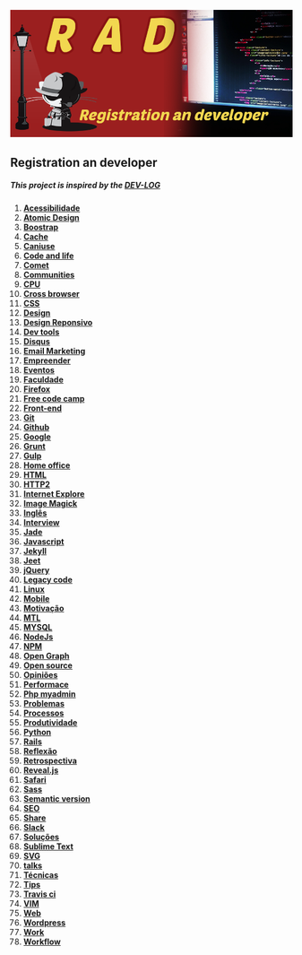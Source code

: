 ![Alt text](/image/rad.png "Registration an developer")
## Registration an developer
##### This project is inspired by	 the [DEV-LOG](https://github.com/ericdouglas/dev-log)

1. **[Acessibilidade](source/acessibilidade//readme.md)**
1. **[Atomic Design](source/atomic-design/readme.md)**
1. **[Boostrap](source/atomic-design/readme.md)**
1. **[Cache](source/cache/readme.md)**
1. **[Caniuse](source/caniuse/readme.md)**
1. **[Code and life](source/code-and-life/readme.md)**
1. **[Comet](source/comet/readme.md)**
1. **[Communities](source/communities/readme.md)**
1. **[CPU](source/CPU/readme.md)**
1. **[Cross browser](source/cross-browser/readme.md)**
1. **[CSS](source/css/readme.md)**
1. **[Design](source/design/readme.md)**
1. **[Design Reponsivo](source/design-reponsivo/readme.md)**
1. **[Dev tools](source/DevTools/readme.md)**
1. **[Disqus](source/disqus/readme.md)**
1. **[Email Marketing](source/email-marketing/readme.md)**
1. **[Empreender](source/empreender/readme.md)**
1. **[Eventos](source/eventos/readme.md)**
1. **[Faculdade](source/faculdade/readme.md)**
1. **[Firefox](source/firefox/readme.md)**
1. **[Free code camp](source/free-code-camp/readme.md)**
1. **[Front-end](source/front-end/readme.md)**
1. **[Git](source/git/readme.md)**
1. **[Github](source/github/readme.md)**
1. **[Google](source/google/readme.md)**
1. **[Grunt](source/grunt-js/readme.md)**
1. **[Gulp](source/gulp/readme.md)**
1. **[Home office](source/home-office/readme.md)**
1. **[HTML](source/html/readme.md)**
1. **[HTTP2](source/http2/readme.md)**
1. **[Internet Explore](source/ie/readme.md)**
1. **[Image Magick](source/ImageMagick/readme.md)**
1. **[Inglês](source/ingles/readme.md)**
1. **[Interview](source/interview/readme.md)**
1. **[Jade](source/jade/readme.md)**
1. **[Javascript](source/javascript/readme.md)**
1. **[Jekyll](source/jekyll/readme.md)**
1. **[Jeet](source/jeet/readme.md)**
1. **[jQuery](source/jquery/readme.md)**
1. **[Legacy code](source/legacy-code/readme.md)**
1. **[Linux](source/linux/readme.md)**
1. **[Mobile](source/mobile/readme.md)**
1. **[Motivação](source/motivacao/readme.md)**
1. **[MTL](source/MTL/readme.md)**
1. **[MYSQL](source/mysql/readme.md)**
1. **[NodeJs](source/nodejs/readme.md)**
1. **[NPM](source/npm/readme.md)**
1. **[Open Graph](source/open-graph/readme.md)**
1. **[Open source](source/open-source/readme.md)**
1. **[Opiniões](source/opinioes/readme.md)**
1. **[Performace](source/performace/readme.md)**
1. **[Php myadmin](source/phpmyadmin/readme.md)**
1. **[Problemas](source/problemas/readme.md)**
1. **[Processos](source/processos/readme.md)**
1. **[Produtividade](source/produtividade/readme.md)**
1. **[Python](source/python/readme.md)**
1. **[Rails](source/rails/readme.md)**
1. **[Reflexão](source/reflexao/readme.md)**
1. **[Retrospectiva](source/retrospectiva/readme.md)**
1. **[Reveal.js](source/revealjs/readme.md)**
1. **[Safari](source/safari/readme.md)**
1. **[Sass](source/sass/readme.md)**
1. **[Semantic version](source/semantic-version/readme.md)**
1. **[SEO](source/seo/readme.md)**
1. **[Share](source/share/readme.md)**
1. **[Slack](source/slack/readme.md)**
1. **[Soluções](source/soluções-de-erro/readme.md)**
1. **[Sublime Text](source/sublime-text/readme.md)**
1. **[SVG](source/svg/readme.md)**
1. **[talks](source/talks/readme.md)**
1. **[Técnicas](source/técnica/readme.md)**
1. **[Tips](source/tips/readme.md)**
1. **[Travis ci](source/travis-ci/readme.md)**
1. **[VIM](source/vim/readme.md)**
1. **[Web](source/WEB/readme.md)**
1. **[Wordpress](source/wordpress/readme.md)**
1. **[Work](source/work/readme.md)**
1. **[Workflow](source/workflow/readme.md)**


